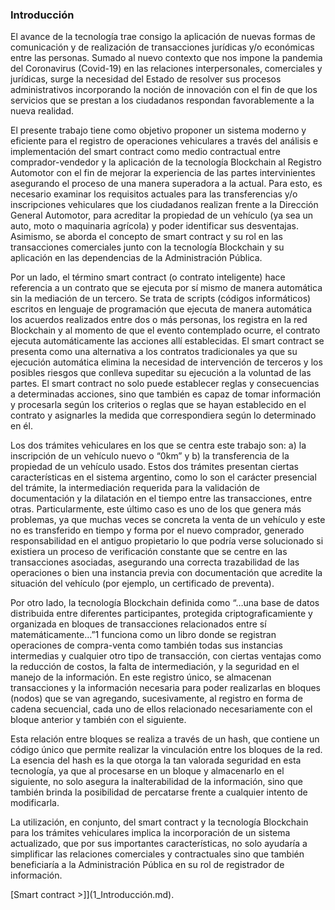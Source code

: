 ### Introducción

El avance de la tecnología trae consigo la aplicación de nuevas formas de comunicación y de realización de transacciones jurídicas y/o económicas entre las personas. Sumado al nuevo contexto que nos impone la pandemia del Coronavirus (Covid-19) en las relaciones interpersonales, comerciales y jurídicas, surge la necesidad del Estado de resolver sus procesos administrativos incorporando la noción de innovación con el fin de que los servicios que se prestan a los ciudadanos respondan favorablemente a la nueva realidad.


El presente trabajo tiene como objetivo proponer un sistema moderno y eficiente para el registro de operaciones vehiculares a través del análisis e implementación del smart contract como medio contractual entre comprador-vendedor y la aplicación de la tecnología Blockchain al Registro Automotor con el fin de mejorar la experiencia de las partes intervinientes asegurando el proceso de una manera superadora a la actual. Para esto, es necesario examinar los requisitos actuales para las transferencias y/o inscripciones vehiculares que los ciudadanos realizan frente a la Dirección General Automotor, para acreditar la propiedad de un vehículo (ya sea un auto, moto o maquinaria agrícola) y poder identificar sus desventajas. Asimismo, se aborda el concepto de smart contract y su rol en las transacciones comerciales junto con la tecnología Blockchain y su aplicación en las dependencias de la Administración Pública. 


Por un lado, el término smart contract (o contrato inteligente) hace referencia a un contrato que se ejecuta por sí mismo de manera automática sin la mediación de un tercero. Se trata de scripts (códigos informáticos) escritos en  lenguaje de programación que ejecuta de manera automática los acuerdos realizados entre dos o más personas, los registra en la red Blockchain y al momento de que el evento contemplado ocurre, el contrato ejecuta automáticamente las acciones allí establecidas. El smart contract se presenta como una alternativa a los contratos tradicionales ya que su ejecución automática elimina la necesidad de intervención de terceros y los posibles riesgos que conlleva supeditar su ejecución a la voluntad de las partes. El smart contract no solo puede establecer reglas y consecuencias a determinadas acciones, sino que también es capaz de tomar información y procesarla según los criterios o reglas que se hayan establecido en el contrato y asignarles la medida que correspondiera según lo determinado en él. 


Los dos trámites vehiculares en los que se centra este trabajo son: a) la inscripción de un vehículo nuevo o “0km” y b) la transferencia de la propiedad de un vehículo usado. Estos dos trámites presentan ciertas características en el sistema argentino, como lo son el carácter presencial del trámite, la intermediación requerida para la validación de documentación y la dilatación en el tiempo entre las transacciones, entre otras. Particularmente, este último caso es uno de los que genera más problemas, ya que muchas veces se concreta la venta de un vehículo y este no es transferido en tiempo y forma por el nuevo comprador, generado responsabilidad en el antiguo propietario lo que podría verse solucionado si existiera un proceso de verificación constante que se centre en las transacciones asociadas, asegurando una correcta trazabilidad de las operaciones o bien una instancia previa con documentación que acredite la situación del vehículo (por ejemplo, un certificado de preventa). 


Por otro lado, la tecnología Blockchain definida como “…una base de datos distribuida entre diferentes participantes, protegida criptograficamiente y organizada en bloques de transacciones relacionados entre sí matemáticamente…”1 funciona como un libro donde se registran operaciones de compra-venta como también todas sus instancias intermedias y cualquier otro tipo de transacción, con ciertas ventajas como la reducción de costos, la falta de intermediación, y la seguridad en el manejo de la información. En este registro único, se almacenan transacciones y la información necesaria para poder realizarlas en bloques (nodos) que se van agregando, sucesivamente, al registro en forma de cadena secuencial, cada uno de ellos relacionado necesariamente con el bloque anterior y también con el siguiente.


Esta relación entre bloques se realiza a través de un hash, que contiene un código único que permite realizar la vinculación entre los bloques de la red. La esencia del hash es la que otorga la tan valorada seguridad en esta tecnología, ya que al procesarse en un bloque y almacenarlo en el siguiente, no solo asegura la inalterabilidad de la información, sino que también brinda la posibilidad de percatarse frente a cualquier intento de modificarla. 


La utilización, en conjunto, del smart contract y la tecnología Blockchain para los trámites vehiculares implica la incorporación de un sistema actualizado, que por sus importantes características, no solo ayudaría a simplificar las relaciones comerciales y contractuales sino que también beneficiaría a la Administración Pública en su rol de registrador de información. 


[Smart contract >]](1_Introducción.md).
